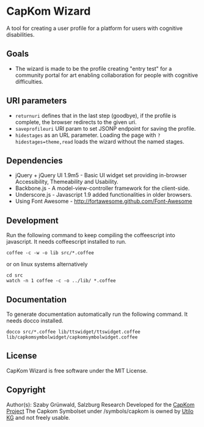 # CapKom Wizard 
A tool for creating a user profile for a platform for users with cognitive disabilities.

## Goals
* The wizard is made to be the profile creating "entry test" for a community portal for art enabling collaboration for people with cognitive difficulties.

## URI parameters
* `returnuri` defines that in the last step (goodbye), if the profile is complete, the browser redirects to the given uri.
* `saveprofileuri` URI param to set JSONP endpoint for saving the profile.
* `hidestages` as an URL parameter. Loading the page with `?hidestages=theme,read` loads the wizard without the named stages.

## Dependencies
* jQuery + jQuery UI 1.9m5 - Basic UI widget set providing in-browser Accessibility, Themeability and Usability.
* Backbone.js - A model-view-controller framework for the client-side.
* Underscore.js - Javascript 1.9 added functionalities in older browsers.
* Using Font Awesome - http://fortawesome.github.com/Font-Awesome

## Development
Run the following command to keep compiling the coffeescript into javascript. It needs coffeescript installed to run.

    coffee -c -w -o lib src/*.coffee

or on linux systems alternatively

    cd src
    watch -n 1 coffee -c -o ../lib/ *.coffee

## Documentation
To generate documentation automatically run the following command. It needs docco installed.

    docco src/*.coffee lib/ttswidget/ttswidget.coffee lib/capkomsymbolwidget/capkomsymbolwidget.coffee

## License
CapKom Wizard is free software under the MIT License.

## Copyright
Author(s): Szaby Grünwald, Salzburg Research
Developed for the [CapKom Project](http://cap-kom.utilo.eu/)
The Capkom Symbolset under /symbols/capkom is owned by [Utilo KG](http://www.utilo.eu/) and not freely usable.
